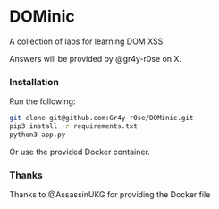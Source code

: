 # DOMinic

A collection of labs for learning DOM XSS.

Answers will be provided by @gr4y-r0se on X.

### Installation

Run the following: 

```bash
git clone git@github.com:Gr4y-r0se/DOMinic.git
pip3 install -r requirements.txt
python3 app.py
```

Or use the provided Docker container.

### Thanks

Thanks to @AssassinUKG for providing the Docker file
